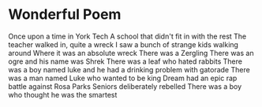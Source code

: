 # Wonderful Poem

Once upon a time in York Tech 
A school that didn't fit in with the rest
The teacher walked in, quite a wreck
I saw a bunch of strange kids walking around
Where it was an absolute wreck
There was a Zergling
There was an ogre and his name was Shrek
There was a leaf who hated rabbits
There was a boy named luke and he had a drinking problem with gatorade
There was a man named Luke who wanted to be king
Dream had an epic rap battle against Rosa Parks
Seniors deliberately rebelled
There was a boy who thought he was the smartest